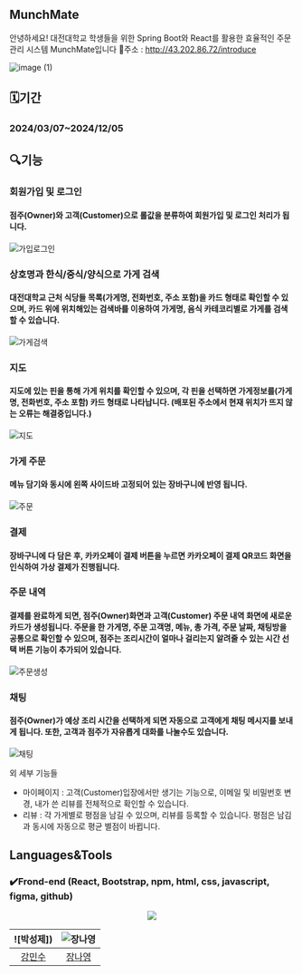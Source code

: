 ## MunchMate

안녕하세요! 대전대학교 학생들을 위한 Spring Boot와 React를 활용한 효율적인 주문 관리 시스템 MunchMate입니다
🌟주소 : http://43.202.86.72/introduce

![image (1)](https://github.com/user-attachments/assets/e4608c65-727b-4fb2-97aa-572b6072346b)

## 🗓️기간
### 2024/03/07~2024/12/05

## 🔍기능

### 회원가입 및 로그인
#### 점주(Owner)와 고객(Customer)으로 롤값을 분류하여 회원가입 및 로그인 처리가 됩니다.
![가입로그인](https://github.com/user-attachments/assets/6d87fe1f-d52e-4348-89d7-a6a4b4ceb66d)

### 상호명과 한식/중식/양식으로 가게 검색
#### 대전대학교 근처 식당들 목록(가게명, 전화번호, 주소 포함)을 카드 형태로 확인할 수 있으며, 카드 위에 위치해있는 검색바를 이용하여 가게명, 음식 카테코리별로 가게를 검색할 수 있습니다.
![가게검색](https://github.com/user-attachments/assets/735efd88-41bd-4a4d-bf21-48c5f456b60f)

### 지도
#### 지도에 있는 핀을 통해 가게 위치를 확인할 수 있으며, 각 핀을 선택하면 가게정보를(가게명, 전화번호, 주소 포함) 카드 형태로 나타납니다. (배포된 주소에서 현재 위치가 뜨지 않는 오류는 해결중입니다.)
![지도](https://github.com/user-attachments/assets/c500e2d2-98e5-46b1-8607-3bdda754ae7e)

### 가게 주문 
#### 메뉴 담기와 동시에 왼쪽 사이드바 고정되어 있는 장바구니에 반영 됩니다. 
![주문](https://github.com/user-attachments/assets/260988c7-366d-4ca3-8feb-a40d78ac1b59)

### 결제
#### 장바구니에 다 담은 후, 카카오페이 결제 버튼을 누르면 카카오페이 결제 QR코드 화면을 인식하여 가상 결제가 진행됩니다.

### 주문 내역 
#### 결제를 완료하게 되면, 점주(Owner)화면과 고객(Customer) 주문 내역 화면에 새로운 카드가 생성됩니다. 주문을 한 가게명, 주문 고객명, 메뉴, 총 가격, 주문 날짜, 채팅방을 공통으로 확인할 수 있으며, 점주는 조리시간이 얼마나 걸리는지 알려줄 수 있는 시간 선택 버튼 기능이 추가되어 있습니다.
![주문생성](https://github.com/user-attachments/assets/9b085030-6824-4893-92e9-db58d55139a6)

### 채팅
#### 점주(Owner)가 예상 조리 시간을 선택하게 되면 자동으로 고객에게 채팅 메시지를 보내게 됩니다. 또한, 고객과 점주가 자유롭게 대화를 나눌수도 있습니다.
![채팅](https://github.com/user-attachments/assets/c41a69ef-47fd-4e27-b586-fb03d0a5cbc1)

외 세부 기능들
- 마이페이지 : 고객(Customer)입장에서만 생기는 기능으로, 이메일 및 비밀번호 변경, 내가 쓴 리뷰를 전체적으로 확인할 수 있습니다.
- 리뷰 : 각 가게별로 평점을 남길 수 있으며, 리뷰를 등록할 수 있습니다. 평점은 남김과 동시에 자동으로 평균 별점이 바뀝니다.

## Languages&Tools
### ✔️Frond-end (React, Bootstrap, npm, html, css, javascript, figma, github)
<p align="center">
  <a href="https://skillicons.dev">
    <img src="https://skillicons.dev/icons?i=react,bootstrap,npm,html,css,js,figma,github" />
  </a>
</p>

| ![박성제]) | ![장나영](https://avatars.githubusercontent.com/u/112605030?v=4) | 
| :-------------------------------------------------------------: | :-------------------------------------------------------------: |
|             [강민수](https://github.com/chuu8319)              |              [장나영](https://github.com/skdod2453)               | 

